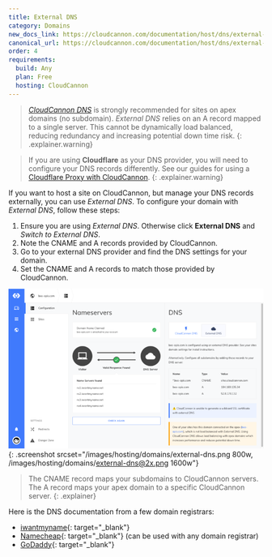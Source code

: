 ```yaml
---
title: External DNS
category: Domains
new_docs_link: https://cloudcannon.com/documentation/host/dns/external-dns/
canonical_url: https://cloudcannon.com/documentation/host/dns/external-dns/
order: 4
requirements:
  build: Any
  plan: Free
  hosting: CloudCannon
---
```

> [*CloudCannon DNS*](/hosting/domains/cloudcannon-dns) is strongly recommended for sites on apex domains (no subdomain). *External DNS* relies on an A record mapped to a single server. This cannot be dynamically load balanced, reducing redundancy and increasing potential down time risk.
{: .explainer.warning}

> If you are using **Cloudflare** as your DNS provider, you will need to configure your DNS records differently. See our guides for using a [Cloudflare Proxy with CloudCannon](/hosting/domains/cloudflare-proxy).
{: .explainer.warning}

If you want to host a site on CloudCannon, but manage your DNS records externally, you can use *External DNS*. To configure your domain with *External DNS*, follow these steps:

1. Ensure you are using *External DNS*. Otherwise click **External DNS** and *Switch to External DNS*.
2. Note the CNAME and A records provided by CloudCannon.
2. Go to your external DNS provider and find the DNS settings for your domain.
3. Set the CNAME and A records to match those provided by CloudCannon.

![Site Settings / Domain section with external DNS](/images/hosting/domains/external-dns.png){: .screenshot srcset="/images/hosting/domains/external-dns.png 800w, /images/hosting/domains/external-dns@2x.png 1600w"}

> The CNAME record maps your subdomains to CloudCannon servers. The A record maps your apex domain to a specific CloudCannon server.
{: .explainer}

Here is the DNS documentation from a few domain registrars:

* [iwantmyname](https://help.iwantmyname.com/customer/en/portal/topics/93994-dns-nameserver/articles){: target="_blank"}
* [Namecheap](https://www.namecheap.com/domains/freedns.aspx){: target="_blank"} (can be used with any domain registrar)
* [GoDaddy](https://www.godaddy.com/help/managing-dns-for-your-domain-names-680){: target="_blank"}